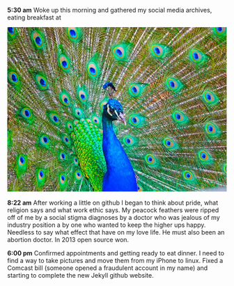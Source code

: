 **5:30 am** Woke up this morning and gathered my social media archives, eating breakfast at

![](8-25-17_html_a2e36a84f1a3264b.jpg)

**8:22 am** After working a little on github I began to think about pride, what religion says and what work ethic says. My peacock feathers were ripped off of me by a social stigma diagnoses by a doctor who was jealous of my industry position a by one who wanted to keep the higher ups happy. Needless to say what effect that have on my love life. He must also been an abortion doctor. In 2013 open source won.

**6:00 pm** Confirmed appointments and getting ready to eat dinner. I need to find a way to take pictures and move them from my iPhone to linux. Fixed a Comcast bill (someone opened a fraudulent account in my name) and starting to complete the new Jekyll github website.
